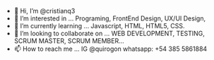  -  👋 Hi, I’m @cristianq3
- 👀 I’m interested in ... Programing, FrontEnd Design, UX/UI Design,
- 🌱 I’m currently learning ... Javascript, HTML, HTML5, CSS.
- 💞️ I’m looking to collaborate on ... WEB DEVELOPMENT, TESTING, SCRUM MASTER, SCRUM MEMBER... 
- 📫 How to reach me ... IG @quirogon whatsapp: +54 385 5861884

<!---
cristianq3/cristianq3 is a ✨ special ✨ repository because its `README.md` (this file) appears on your GitHub profile.
You can click the Preview link to take a look at your changes.
--->
